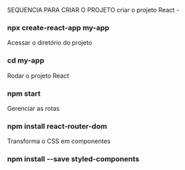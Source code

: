 SEQUENCIA PARA CRIAR O PROJETO
criar o projeto React - 
### npx create-react-app my-app

Acessar o diretório do projeto
### cd my-app

Rodar o projeto React
### npm start

Gerenciar as rotas
### npm install react-router-dom

Transforma o CSS em componentes
### npm install --save styled-components
